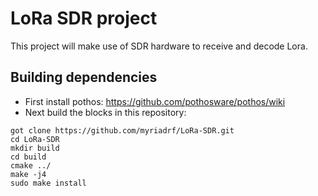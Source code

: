 # LoRa SDR project

This project will make use of SDR hardware to receive and decode Lora.

## Building dependencies

* First install pothos: https://github.com/pothosware/pothos/wiki
* Next build the blocks in this repository:

```
got clone https://github.com/myriadrf/LoRa-SDR.git
cd LoRa-SDR
mkdir build
cd build
cmake ../
make -j4
sudo make install
```

